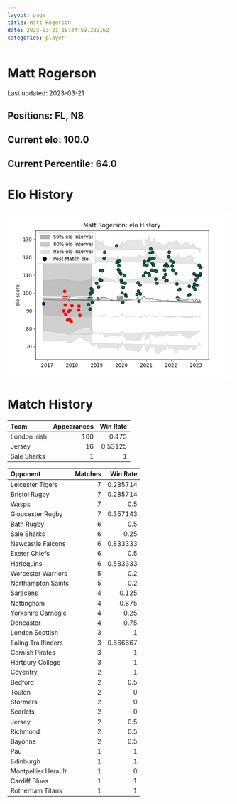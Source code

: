 ```yaml
---  
layout: page  
title: Matt Rogerson  
date: 2023-03-21 18:34:59.282162  
categories: player  
---
```

# Matt Rogerson


Last updated: 2023-03-21
## Positions: FL, N8

## Current elo: 100.0

## Current Percentile: 64.0

# Elo History


![elo history](history_MattRogerson.png)
# Match History


| Team         |   Appearances |   Win Rate |
|:-------------|--------------:|-----------:|
| London Irish |           100 |    0.475   |
| Jersey       |            16 |    0.53125 |
| Sale Sharks  |             1 |    1       |

| Opponent            |   Matches |   Win Rate |
|:--------------------|----------:|-----------:|
| Leicester Tigers    |         7 |   0.285714 |
| Bristol Rugby       |         7 |   0.285714 |
| Wasps               |         7 |   0.5      |
| Gloucester Rugby    |         7 |   0.357143 |
| Bath Rugby          |         6 |   0.5      |
| Sale Sharks         |         6 |   0.25     |
| Newcastle Falcons   |         6 |   0.833333 |
| Exeter Chiefs       |         6 |   0.5      |
| Harlequins          |         6 |   0.583333 |
| Worcester Warriors  |         5 |   0.2      |
| Northampton Saints  |         5 |   0.2      |
| Saracens            |         4 |   0.125    |
| Nottingham          |         4 |   0.875    |
| Yorkshire Carnegie  |         4 |   0.25     |
| Doncaster           |         4 |   0.75     |
| London Scottish     |         3 |   1        |
| Ealing Trailfinders |         3 |   0.666667 |
| Cornish Pirates     |         3 |   1        |
| Hartpury College    |         3 |   1        |
| Coventry            |         2 |   1        |
| Bedford             |         2 |   0.5      |
| Toulon              |         2 |   0        |
| Stormers            |         2 |   0        |
| Scarlets            |         2 |   0        |
| Jersey              |         2 |   0.5      |
| Richmond            |         2 |   0.5      |
| Bayonne             |         2 |   0.5      |
| Pau                 |         1 |   1        |
| Edinburgh           |         1 |   1        |
| Montpellier Herault |         1 |   0        |
| Cardiff Blues       |         1 |   1        |
| Rotherham Titans    |         1 |   1        |